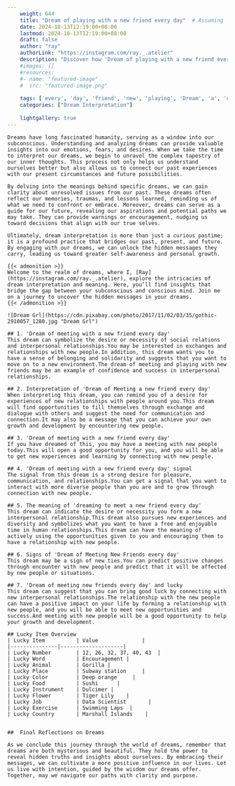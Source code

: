 ```yaml
---
    weight: 644
    title: "Dream of playing with a new friend every day"  # Assuming 'title' column exists
    date: 2024-10-13T12:19:00+08:00
    lastmod: 2024-10-13T12:19:00+08:00
    draft: false
    author: "ray"
    authorLink: "https://instagram.com/ray._.atelier"
    description: "Discover how 'Dream of playing with a new friend every day' can interpret your future and uncover its significant meanings in your life."
    #images: []
    #resources:
    #- name: "featured-image"
    #  src: "featured-image.png"
    
    tags: ['every', 'day', 'friend', 'new', 'playing', 'Dream', 'a', 'of', 'with']
    categories: ["Dream Interpretation"]
    
    lightgallery: true
---
```

    
    Dreams have long fascinated humanity, serving as a window into our subconscious. Understanding and analyzing dreams can provide valuable insights into our emotions, fears, and desires. When we take the time to interpret our dreams, we begin to unravel the complex tapestry of our inner thoughts. This process not only helps us understand ourselves better but also allows us to connect our past experiences with our present circumstances and future possibilities.
    
    By delving into the meanings behind specific dreams, we can gain clarity about unresolved issues from our past. These dreams often reflect our memories, traumas, and lessons learned, reminding us of what we need to confront or embrace. Moreover, dreams can serve as a guide for our future, revealing our aspirations and potential paths we may take. They can provide warnings or encouragement, nudging us toward decisions that align with our true selves.
    
    Ultimately, dream interpretation is more than just a curious pastime; it is a profound practice that bridges our past, present, and future. By engaging with our dreams, we can unlock the hidden messages they carry, leading us toward greater self-awareness and personal growth.
    
    {{< admonition >}}
    Welcome to the realm of dreams, where I, [Ray](https://instagram.com/ray._.atelier), explore the intricacies of dream interpretation and meaning. Here, you’ll find insights that bridge the gap between your subconscious and conscious mind. Join me on a journey to uncover the hidden messages in your dreams.
    {{< /admonition >}}
    
    ![Dream Grl](https://cdn.pixabay.com/photo/2017/11/02/03/35/gothic-2910057_1280.jpg "Dream Grl")
    
    ## 1. 'Dream of meeting with a new friend every day'
    This dream can symbolize the desire or necessity of social relations and interpersonal relationships.You may be interested in exchanges and relationships with new people.In addition, this dream wants you to have a sense of belonging and solidarity and suggests that you want to move on to a new environment.The dream of meeting and playing with new friends may be an example of confidence and success in interpersonal relationships.
    
    ## 2. Interpretation of 'Dream of Meeting a new friend every day'
    When interpreting this dream, you can remind you of a desire for experiences of new relationships with people around you.This dream will find opportunities to fill themselves through exchange and dialogue with others and suggest the need for communication and connection.It may also be a message that you can achieve your own growth and development by encountering new people.
    
    ## 3. 'Dream of meeting with a new friend every day'
    If you have dreamed of this, you may have a meeting with new people today.This will open a good opportunity for you, and you will be able to get new experiences and learning by connecting with new people.
    
    ## 4. 'Dream of meeting with a new friend every day' signal
    The signal from this dream is a strong desire for pleasure, communication, and relationships.You can get a signal that you want to interact with more diverse people than you are and to grow through connection with new people.
    
    ## 5. The meaning of 'dreaming to meet a new friend every day'
    This dream can indicate the desire or necessity you form a new interpersonal relationship.This dream also pursues new experiences and diversity and symbolizes what you want to have a free and enjoyable time in human relationships.This dream can have the meaning of actively using the opportunities given to you and encouraging them to have a relationship with new people.
    
    ## 6. Signs of 'Dream of Meeting New Friends every day'
    This dream may be a sign of new ties.You can predict positive changes through encounter with new people and predict that it will be affected by new people or situations.
    
    ## 7. 'Dream of meeting new friends every day' and lucky
    This dream can suggest that you can bring good luck by connecting with new interpersonal relationships.The relationship with the new people can have a positive impact on your life by forming a relationship with new people, and you will be able to meet new opportunities and success.And meeting with new people will be a good opportunity to help your growth and development.
    
    ## Lucky Item Overview
    | Lucky Item          | Value              |
    |---------------|--------------------|
    | Lucky Number        | 12, 26, 32, 37, 40, 43  |
    | Lucky Word          | Encouragement |
    | Lucky Animal        | Gorilla |
    | Lucky Place         | Subway station     |
    | Lucky Color         | Deep orange     |
    | Lucky Food          | Sushi      |
    | Lucky Instrument    | Dulcimer |
    | Lucky Flower        | Tiger Lily    |
    | Lucky Job           | Data Scientist       |
    | Lucky Exercise      | Swimming Laps  |
    | Lucky Country       | Marshall Islands    |
    
    
    ##  Final Reflections on Dreams
    
    As we conclude this journey through the world of dreams, remember that dreams are both mysterious and beautiful. They hold the power to reveal hidden truths and insights about ourselves. By embracing their messages, we can cultivate a more positive influence in our lives. Let us live with intention, guided by the wisdom our dreams offer. Together, may we navigate our paths with clarity and purpose.
    